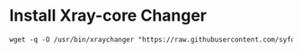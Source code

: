 # Install Xray-core Changer
 ```html
wget -q -O /usr/bin/xraychanger "https://raw.githubusercontent.com/syfqsamvpn/netflix/main/xraychanger.sh" && chmod +x /usr/bin/xraychanger && xraychanger
  ```

